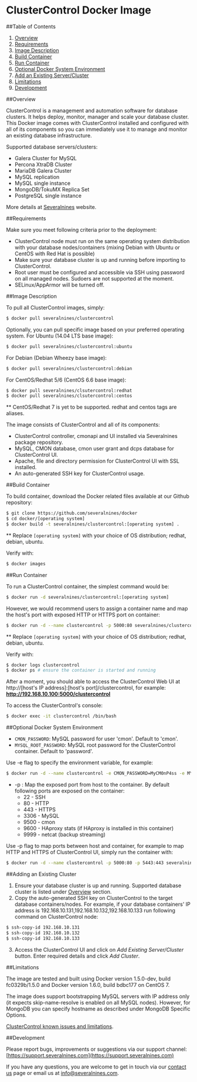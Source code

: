 # ClusterControl Docker Image #

##Table of Contents

1. [Overview](#overview)
2. [Requirements](#requirements)
3. [Image Description](#image-description)
4. [Build Container](#build-container)
5. [Run Container](#run-container)
6. [Optional Docker System Environment](#optional-docker-system-environment)
7. [Add an Existing Server/Cluster](#add-an-existing-cluster)
8. [Limitations](#limitations)
9. [Development](#development)

##Overview

ClusterControl is a management and automation software for database clusters. It helps deploy, monitor, manager and scale your database cluster. This Docker image comes with ClusterControl installed and configured with all of its components so you can immediately use it to manage and monitor an existing database infrastructure. 

Supported database servers/clusters:
* Galera Cluster for MySQL
* Percona XtraDB Cluster
* MariaDB Galera Cluster
* MySQL replication
* MySQL single instance
* MongoDB/TokuMX Replica Set
* PostgreSQL single instance

More details at [Severalnines](http://www.severalnines.com/clustercontrol) website.

##Requirements

Make sure you meet following criteria prior to the deployment:

* ClusterControl node must run on the same operating system distribution with your database nodes/containers (mixing Debian with Ubuntu or CentOS with Red Hat is possible)
* Make sure your database cluster is up and running before importing to ClusterControl.
* Root user must be configured and accessible via SSH using password on all managed nodes. Sudoers are not supported at the moment.
* SELinux/AppArmor will be turned off.

##Image Description

To pull all ClusterControl images, simply:
```bash
$ docker pull severalnines/clustercontrol
```

Optionally, you can pull specific image based on your preferred operating system. For Ubuntu (14.04 LTS base image):
```bash
$ docker pull severalnines/clustercontrol:ubuntu
```

For Debian (Debian Wheezy base image):
```bash
$ docker pull severalnines/clustercontrol:debian
```

For CentOS/Redhat 5/6 (CentOS 6.6 base image):
```bash
$ docker pull severalnines/clsutercontrol:redhat 
$ docker pull severalnines/clsutercontrol:centos
```
** CentOS/Redhat 7 is yet to be supported. redhat and centos tags are aliases.

The image consists of ClusterControl and all of its components:
* ClusterControl controller, cmonapi and UI installed via Severalnines package repository.
* MySQL, CMON database, cmon user grant and dcps database for ClusterControl UI.
* Apache, file and directory permission for ClusterControl UI with SSL installed.
* An auto-generated SSH key for ClusterControl usage.

##Build Container

To build container, download the Docker related files available at our Github repository:
```bash
$ git clone https://github.com/severalnines/docker
$ cd docker/[operating system]
$ docker build -t severalnines/clustercontrol:[operating system] .
```

** Replace `[operating system]` with your choice of OS distribution; redhat, debian, ubuntu.

Verify with:
```bash
$ docker images
```

##Run Container

To run a ClusterControl container, the simplest command would be:
```bash
$ docker run -d severalnines/clustercontrol:[operating system]
```

However, we would recommend users to assign a container name and map the host's port with exposed HTTP or HTTPS port on container:
```bash
$ docker run -d --name clustercontrol -p 5000:80 severalnines/clustercontrol:[operating system]
```

** Replace `[operating system]` with your choice of OS distribution; redhat, debian, ubuntu.

Verify with:
```bash
$ docker logs clustercontrol
$ docker ps # ensure the container is started and running
```

After a moment, you should able to access the ClusterControl Web UI at http://[host's IP address]:[host's port]/clustercontrol, for example:
**http://192.168.10.100:5000/clustercontrol**

To access the ClusterControl's console:
```bash
$ docker exec -it clustercontrol /bin/bash
```

##Optional Docker System Environment

* `CMON_PASSWORD`: MySQL password for user 'cmon'. Default to 'cmon'.
* `MYSQL_ROOT_PASSWORD`: MySQL root password for the ClusterControl container. Default to 'password'.

Use -e flag to specify the environment variable, for example:
```bash
$ docker run -d --name clustercontrol -e CMON_PASSWORD=MyCM0nP4ss -e MYSQL_ROOT_PASSWORD=MyR00tP4ss severalnines/clustercontrol:ubuntu
```

* -p : Map the exposed port from host to the container. By default following ports are exposed on the container:
	* 22 - SSH
	* 80 - HTTP
	* 443 - HTTPS
	* 3306 - MySQL
	* 9500 - cmon
	* 9600 - HAproxy stats (if HAproxy is installed in this container)
	* 9999 - netcat (backup streaming)

Use -p flag to map ports between host and container, for example to map HTTP and HTTPS of ClusterControl UI, simply run the container with:
```bash
$ docker run -d --name clustercontrol -p 5000:80 -p 5443:443 severalnines/clustercontrol:debian
```

##Adding an Existing Cluster

1. Ensure your database cluster is up and running. Supported database cluster is listed under [Overview](#overview) section.
2. Copy the auto-generated SSH key on ClusterControl to the target database containers/nodes. For example, if your database containers' IP address is 192.168.10.131,192.168.10.132,192.168.10.133 run following command on ClusterControl node:
```bash
$ ssh-copy-id 192.168.10.131
$ ssh-copy-id 192.168.10.132
$ ssh-copy-id 192.168.10.133
```
3. Access the ClusterControl UI and click on *Add Existing Server/Cluster* button. Enter required details and click *Add Cluster*. 


##Limitations

The image are tested and built using Docker version 1.5.0-dev, build fc0329b/1.5.0 and Docker version 1.6.0, build bdbc177 on CentOS 7.

The image does support bootstrapping MySQL servers with IP address only (it expects skip-name-resolve is enabled on all MySQL nodes). However, for MongoDB you can specify hostname as described under MongoDB Specific Options.

[ClusterControl known issues and limitations](http://www.severalnines.com/docs/clustercontrol-troubleshooting-guide/known-issues-limitations).

##Development

Please report bugs, improvements or suggestions via our support channel: [https://support.severalnines.com](https://support.severalnines.com) 

If you have any questions, you are welcome to get in touch via our [contact us](http://www.severalnines.com/contact-us) page or email us at info@severalnines.com.
